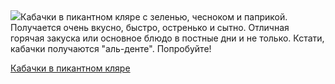 <!--2025-10-01 15:30:17-->
<div class="yb">
  <div class="rss povarenok"><a href="https://www.povarenok.ru/recipes/show/183126/"><img src="https://www.povarenok.ru/data/cache/2025oct/01/04/3191339_72282-640x480.jpg"></a>Кабачки в пикантном кляре с зеленью, чесноком и паприкой. Получается очень вкусно, быстро, остренько и сытно. Отличная горячая закуска или основное блюдо в постные дни и не только. Кстати, кабачки получаются &quot;аль-денте&quot;. Попробуйте! <p class="titl"><a href="https://www.povarenok.ru/recipes/show/183126/">Кабачки в пикантном кляре</a></p></div>
</div>
